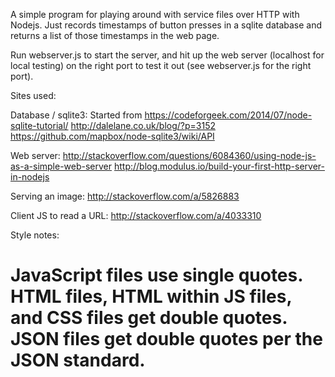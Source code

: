 A simple program for playing around with service files over HTTP with Nodejs. Just records timestamps of button presses in a sqlite database and returns a list of those timestamps in the web page.

Run webserver.js to start the server, and hit up the web server (localhost for local testing) on the right port to test it out (see webserver.js for the right port).

Sites used:

Database / sqlite3:
Started from  https://codeforgeek.com/2014/07/node-sqlite-tutorial/
http://dalelane.co.uk/blog/?p=3152
https://github.com/mapbox/node-sqlite3/wiki/API

Web server:
http://stackoverflow.com/questions/6084360/using-node-js-as-a-simple-web-server
http://blog.modulus.io/build-your-first-http-server-in-nodejs

Serving an image: http://stackoverflow.com/a/5826883

Client JS to read a URL: http://stackoverflow.com/a/4033310

Style notes:
# JavaScript files use single quotes. HTML files, HTML within JS files, and CSS files get double quotes. JSON files get double quotes per the JSON standard.

